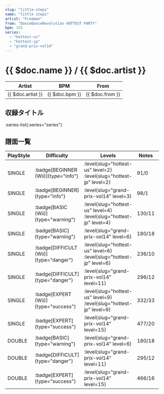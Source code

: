 ```yaml
---
slug: "little-steps"
name: "little steps"
artist: "Freeman"
from: "DanceDanceRevolution HOTTEST PARTY"
bpm: 155
series:
  - "hottest-us"
  - "hottest-jp"
  - "grand-prix-vol14"
---
```


# {{ $doc.name }} / {{ $doc.artist }}

|Artist|BPM|From|
|------|---|----|
|{{ $doc.artist }}|{{ $doc.bpm }}|{{ $doc.from }}|

## 収録タイトル

:series-list{:series="series"}

## 譜面一覧

|PlayStyle|Difficulty|Levels|Notes|Movie|
|---------|----------|------|-----|-----|
|SINGLE| :badge[BEGINNER (Wii)]{type="info"}|<div class="field is-grouped is-grouped-multiline"> :level{slug="hottest-us" level=2} :level{slug="hottest-jp" level=2}</div>|91/0||
|SINGLE| :badge[BEGINNER]{type="info"}|<div class="field is-grouped is-grouped-multiline"> :level{slug="grand-prix-vol14" level=3}</div>|98/1||
|SINGLE| :badge[BASIC (Wii)]{type="warning"}|<div class="field is-grouped is-grouped-multiline"> :level{slug="hottest-us" level=4} :level{slug="hottest-jp" level=4}</div>|130/11||
|SINGLE| :badge[BASIC]{type="warning"}|<div class="field is-grouped is-grouped-multiline"> :level{slug="grand-prix-vol14" level=6}</div>|180/18||
|SINGLE| :badge[DIFFICULT (Wii)]{type="danger"}|<div class="field is-grouped is-grouped-multiline"> :level{slug="hottest-us" level=6} :level{slug="hottest-jp" level=6}</div>|236/10||
|SINGLE| :badge[DIFFICULT]{type="danger"}|<div class="field is-grouped is-grouped-multiline"> :level{slug="grand-prix-vol14" level=11}</div>|296/12||
|SINGLE| :badge[EXPERT (Wii)]{type="success"}|<div class="field is-grouped is-grouped-multiline"> :level{slug="hottest-us" level=9} :level{slug="hottest-jp" level=9}</div>|332/33||
|SINGLE| :badge[EXPERT]{type="success"}|<div class="field is-grouped is-grouped-multiline"> :level{slug="grand-prix-vol14" level=15}</div>|477/20||
|DOUBLE| :badge[BASIC]{type="warning"}|<div class="field is-grouped is-grouped-multiline"> :level{slug="grand-prix-vol14" level=6}</div>|180/18||
|DOUBLE| :badge[DIFFICULT]{type="danger"}|<div class="field is-grouped is-grouped-multiline"> :level{slug="grand-prix-vol14" level=11}</div>|295/12||
|DOUBLE| :badge[EXPERT]{type="success"}|<div class="field is-grouped is-grouped-multiline"> :level{slug="grand-prix-vol14" level=15}</div>|466/16||
